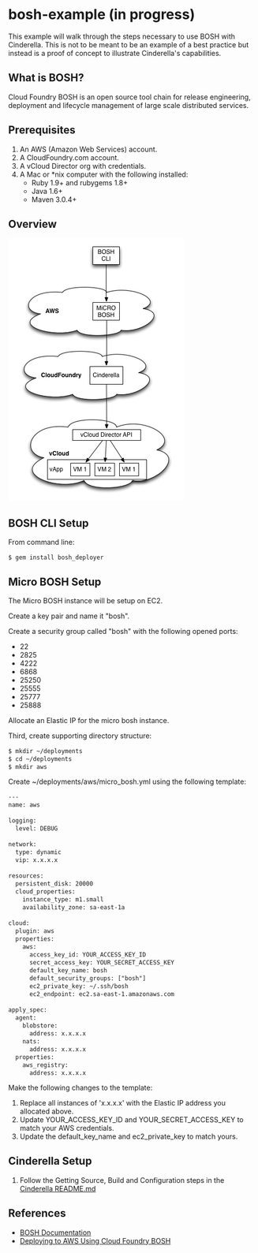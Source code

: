 # bosh-example (in progress) #

This example will walk through the steps necessary to use BOSH with Cinderella. This is not to be meant to be an example of a best practice but instead is a proof of concept to illustrate Cinderella's capabilities.

## What is BOSH? ##

Cloud Foundry BOSH is an open source tool chain for release engineering, deployment and lifecycle management of large scale distributed services.

## Prerequisites ##

1. An AWS (Amazon Web Services) account.
2. A CloudFoundry.com account.
3. A vCloud Director org with credentials.
4. A Mac or *nix computer with the following installed: 
    * Ruby 1.9+ and rubygems 1.8+
    * Java 1.6+
    * Maven 3.0.4+

## Overview ##

![Interaction of Components](https://github.com/cinderella/bosh-example/raw/master/bosh-example.png)

## BOSH CLI Setup ##

From command line:
```
$ gem install bosh_deployer
```


## Micro BOSH Setup ##

The Micro BOSH instance will be setup on EC2. 

Create a key pair and name it "bosh".

Create a security group called "bosh" with the following opened ports:

* 22
* 2825
* 4222
* 6868
* 25250
* 25555
* 25777
* 25888

Allocate an Elastic IP for the micro bosh instance.

Third, create supporting directory structure:

```
$ mkdir ~/deployments
$ cd ~/deployments
$ mkdir aws
```

Create ~/deployments/aws/micro_bosh.yml using the following template:

```
---
name: aws

logging:
  level: DEBUG

network:
  type: dynamic
  vip: x.x.x.x

resources:
  persistent_disk: 20000
  cloud_properties:
    instance_type: m1.small
    availability_zone: sa-east-1a

cloud:
  plugin: aws
  properties:
    aws:
      access_key_id: YOUR_ACCESS_KEY_ID
      secret_access_key: YOUR_SECRET_ACCESS_KEY
      default_key_name: bosh
      default_security_groups: ["bosh"]
      ec2_private_key: ~/.ssh/bosh
      ec2_endpoint: ec2.sa-east-1.amazonaws.com

apply_spec:
  agent:
    blobstore:
      address: x.x.x.x
    nats:
      address: x.x.x.x
  properties:
    aws_registry:
      address: x.x.x.x
```
Make the following changes to the template:

1. Replace all instances of 'x.x.x.x' with the Elastic IP address you allocated above.
2. Update YOUR_ACCESS_KEY_ID and YOUR_SECRET_ACCESS_KEY to match your AWS credentials.
3. Update the default_key_name and ec2_private_key to match yours.

## Cinderella Setup ##

1. Follow the Getting Source, Build and Configuration steps in the [Cinderella README.md](https://github.com/cinderella/cinderella/blob/master/readme.md)


## References

* [BOSH Documentation](https://github.com/cloudfoundry/oss-docs/blob/master/bosh/documentation/documentation.md)
* [Deploying to AWS Using Cloud Foundry BOSH](http://blog.cloudfoundry.org/2012/09/06/deploying-to-aws-using-cloud-foundry-bosh/)







